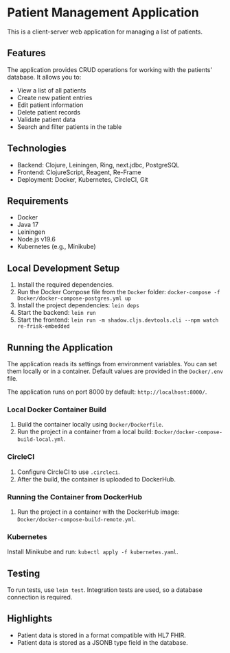 # Patient Management Application

This is a client-server web application for managing a list of patients.

## Features

The application provides CRUD operations for working with the patients' database. It allows you to:

- View a list of all patients
- Create new patient entries
- Edit patient information
- Delete patient records
- Validate patient data
- Search and filter patients in the table

## Technologies

- Backend: Clojure, Leiningen, Ring, next.jdbc, PostgreSQL
- Frontend: ClojureScript, Reagent, Re-Frame
- Deployment: Docker, Kubernetes, CircleCI, Git

## Requirements

- Docker
- Java 17
- Leiningen
- Node.js v19.6
- Kubernetes (e.g., Minikube)

## Local Development Setup

1. Install the required dependencies.
2. Run the Docker Compose file from the `Docker` folder: `docker-compose -f Docker/docker-compose-postgres.yml up`
3. Install the project dependencies: `lein deps`
4. Start the backend: `lein run`
5. Start the frontend: `lein run -m shadow.cljs.devtools.cli --npm watch re-frisk-embedded`

## Running the Application

The application reads its settings from environment variables. You can set them locally or in a container. Default values are provided in the `Docker/.env` file.

The application runs on port 8000 by default: `http://localhost:8000/`.

### Local Docker Container Build

1. Build the container locally using `Docker/Dockerfile`.
2. Run the project in a container from a local build: `Docker/docker-compose-build-local.yml`.

### CircleCI

1. Configure CircleCI to use `.circleci`.
2. After the build, the container is uploaded to DockerHub.

### Running the Container from DockerHub

1. Run the project in a container with the DockerHub image: `Docker/docker-compose-build-remote.yml`.

### Kubernetes

Install Minikube and run: `kubectl apply -f kubernetes.yaml`.

## Testing

To run tests, use `lein test`. Integration tests are used, so a database connection is required.

## Highlights

- Patient data is stored in a format compatible with HL7 FHIR.
- Patient data is stored as a JSONB type field in the database.
